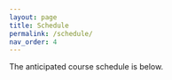 ```yaml
---
layout: page
title: Schedule
permalink: /schedule/
nav_order: 4
---
```


The anticipated course schedule is below.